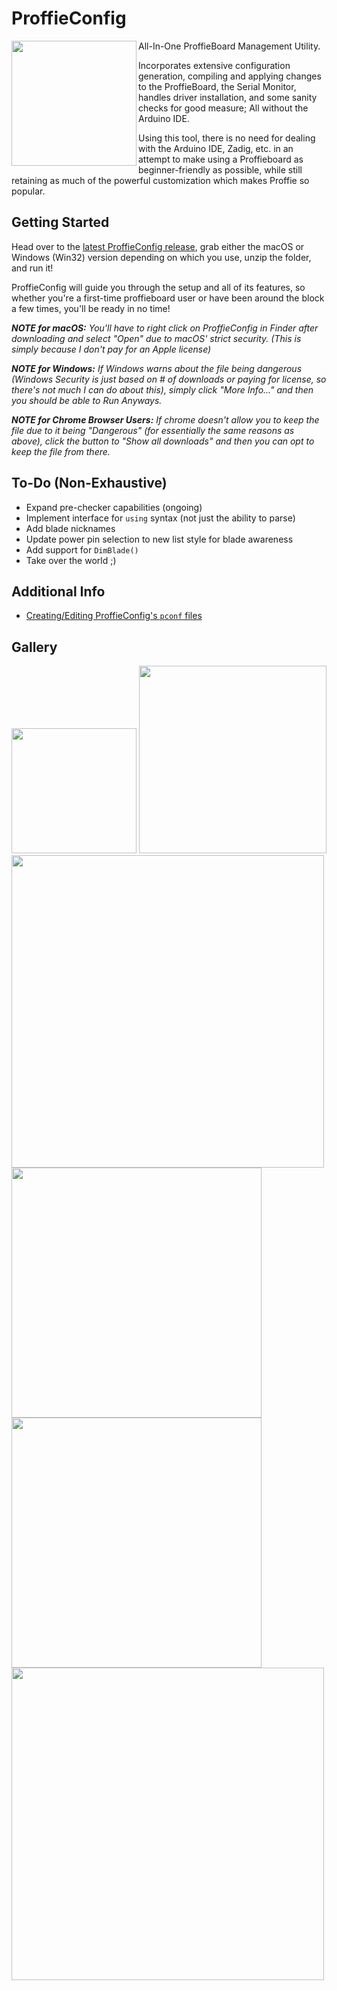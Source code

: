 # ProffieConfig 

<img align="left" src=https://github.com/ryryog25/ProffieConfig/blob/master/resources/icons/icon.svg width=200> 
  
All-In-One ProffieBoard Management Utility. 

Incorporates extensive configuration generation, compiling and applying changes to the ProffieBoard, the Serial Monitor, handles driver installation, and some sanity checks for good measure; All without the Arduino IDE. 

Using this tool, there is no need for dealing with the Arduino IDE, Zadig, etc. in an attempt to make using a Proffieboard as beginner-friendly as possible, while still retaining as much of the powerful customization which makes Proffie so popular.

## Getting Started

Head over to the [latest ProffieConfig release](https://github.com/ryryog25/ProffieConfig/releases/latest), grab either the macOS or Windows (Win32) version depending on which you use, unzip the folder, and run it! 

ProffieConfig will guide you through the setup and all of its features, so whether you're a first-time proffieboard user or have been around the block a few times, you'll be ready in no time!

***NOTE for macOS:** You'll have to right click on ProffieConfig in Finder after downloading and select "Open" due to macOS' strict security. (This is simply because I don't pay for an Apple license)*

***NOTE for Windows:** If Windows warns about the file being dangerous (Windows Security is just based on # of downloads or paying for license, so there's not much I can do about this), simply click "More Info..." and then you should be able to Run Anyways.*

***NOTE for Chrome Browser Users:** If chrome doesn't allow you to keep the file due to it being "Dangerous" (for essentially the same reasons as above), click the button to "Show all downloads" and then you can opt to keep the file from there.*



## To-Do (Non-Exhaustive)
- Expand pre-checker capabilities (ongoing)
- Implement interface for `using` syntax (not just the ability to parse)
- Add blade nicknames
- Update power pin selection to new list style for blade awareness
- Add support for `DimBlade()`
- Take over the world ;)

## Additional Info

- [Creating/Editing ProffieConfig's `pconf` files](docs/pconfs.md)

## Gallery

<img src=https://github.com/ryryog25/ProffieConfig/blob/master/screenshots/mainmenu.png width=200> 
<img src=https://github.com/ryryog25/ProffieConfig/blob/master/screenshots/editor-general.png width=300>
<img src=https://github.com/ryryog25/ProffieConfig/blob/master/screenshots/editor-propfile-fett263.png width=500>
<img src=https://github.com/ryryog25/ProffieConfig/blob/master/screenshots/editor-bladearrays.png width=400>
<img src=https://github.com/ryryog25/ProffieConfig/blob/master/screenshots/editor-bladeawareness.png width=400>
<img src=https://github.com/ryryog25/ProffieConfig/blob/master/screenshots/editor-presetsstyles.png width=500>
